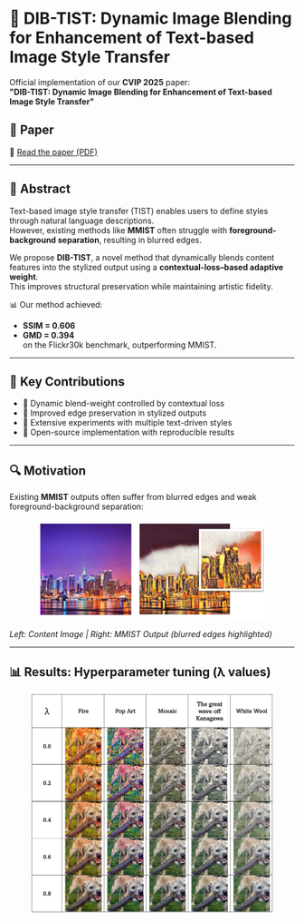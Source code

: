 # 🎨 DIB-TIST: Dynamic Image Blending for Enhancement of Text-based Image Style Transfer

Official implementation of our **CVIP 2025** paper:  
**"DIB-TIST: Dynamic Image Blending for Enhancement of Text-based Image Style Transfer"**

## 📑 Paper
📄 [Read the paper (PDF)](paper/DBIST_CVIP_2025.pdf)

---

## 📄 Abstract
Text-based image style transfer (TIST) enables users to define styles through natural language descriptions.  
However, existing methods like **MMIST** often struggle with **foreground-background separation**, resulting in blurred edges.  

We propose **DIB-TIST**, a novel method that dynamically blends content features into the stylized output using a **contextual-loss–based adaptive weight**.  
This improves structural preservation while maintaining artistic fidelity.  

📊 Our method achieved:
- **SSIM = 0.606**  
- **GMD = 0.394**  
on the Flickr30k benchmark, outperforming MMIST.

---

## 🚀 Key Contributions
- 🔹 Dynamic blend-weight controlled by contextual loss  
- 🔹 Improved edge preservation in stylized outputs  
- 🔹 Extensive experiments with multiple text-driven styles  
- 🔹 Open-source implementation with reproducible results  

---

## 🔍 Motivation
Existing **MMIST** outputs often suffer from blurred edges and weak foreground-background separation:  

<p align="center">
  <img src="examples/newyork_mmist.png" width="80%">
</p>

*Left: Content Image | Right: MMIST Output (blurred edges highlighted)*

---

## 📊 Results: Hyperparameter tuning (λ values)
<p align="center">
  <img src="examples/tunning_image_2.png" width="85%">
</p>

